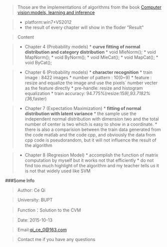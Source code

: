 >Those are the implementations of algorithms from the book [Computer vision:models, learning and inference](http://computervisionmodels.com/) 

> * platform:win7+VS2012
> * the result of every chapter will show in the floder "Result"

>Content

> * Chapter 4 (Probability models)
    * __curve fitting of normal distribution and category distribution__
    * void MleNorm();
    * void MapNorm();
    * void ByNorm();
    * void MleCat();
    * void MapCat();
    * void ByCat();
    
    
> * Chapter 6 (Probability models)
    * __character recognition__ 
    * train image : 8422 images
    * number of pattern : 10(0~9)
    * feature : resize and equalize the image and use the pixels` number vecter as the feature directly
    * pre-handle: resize and histogram equalization
    * train accuracy: 94.775%(resize:15*9),93.7182%(3*6,faster)
    
    
> * Chapter 7 (Expectation Maximization)
    * __fitting of normal distribution with latent variance__ 
    * the sample use the independent normal distribution with dimension two and the total number of center is two which is easy to show in a coordinate.
    * there is also a comparision between the train data generated from the code matlab and the code cpp, and obviously the data from cpp code is pseudorandom, but it will not influence the result of the algorithm


> * Chapter 8 (Regresion Model)
    * accomplish the function of matrix computation by myself but it works not that efficiently
    * do not find too much highlight of the algorithm and my teacher tells us it is not that widely used like SVM
    

###Some Info

>Author: Ce Qi

>University: BUPT

>Function：Solution to the CVM

>Date: 2015-10-13

>Email:qi_ce_0@163.com

>Contact me if you have any questions